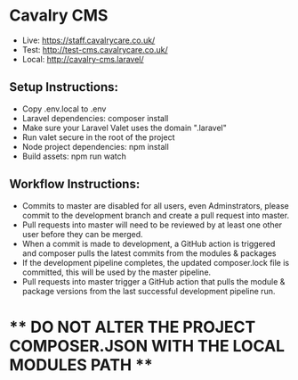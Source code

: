 # Cavalry CMS
- Live: https://staff.cavalrycare.co.uk/
- Test: http://test-cms.cavalrycare.co.uk/
- Local: http://cavalry-cms.laravel/

## Setup Instructions:
- Copy .env.local to .env
- Laravel dependencies: composer install
- Make sure your Laravel Valet uses the domain ".laravel"
- Run valet secure in the root of the project
- Node project dependencies: npm install
- Build assets: npm run watch

## Workflow Instructions:
- Commits to master are disabled for all users, even Adminstrators, please commit to the development branch and create a pull request into master.
- Pull requests into master will need to be reviewed by at least one other user before they can be merged.
- When a commit is made to development, a GitHub action is triggered and composer pulls the latest commits from the modules & packages
- If the development pipeline completes, the updated composer.lock file is committed, this will be used by the master pipeline.
- Pull requests into master trigger a GitHub action that pulls the module & package versions from the last successful development pipeline run.

# ** DO NOT ALTER THE PROJECT COMPOSER.JSON WITH THE LOCAL MODULES PATH **
